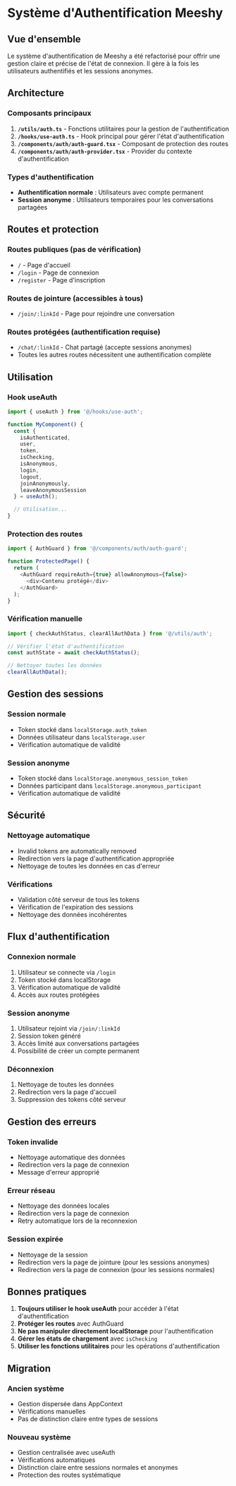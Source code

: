 # Système d'Authentification Meeshy

## Vue d'ensemble

Le système d'authentification de Meeshy a été refactorisé pour offrir une gestion claire et précise de l'état de connexion. Il gère à la fois les utilisateurs authentifiés et les sessions anonymes.

## Architecture

### Composants principaux

1. **`/utils/auth.ts`** - Fonctions utilitaires pour la gestion de l'authentification
2. **`/hooks/use-auth.ts`** - Hook principal pour gérer l'état d'authentification
3. **`/components/auth/auth-guard.tsx`** - Composant de protection des routes
4. **`/components/auth/auth-provider.tsx`** - Provider du contexte d'authentification

### Types d'authentification

- **Authentification normale** : Utilisateurs avec compte permanent
- **Session anonyme** : Utilisateurs temporaires pour les conversations partagées

## Routes et protection

### Routes publiques (pas de vérification)
- `/` - Page d'accueil
- `/login` - Page de connexion
- `/register` - Page d'inscription

### Routes de jointure (accessibles à tous)
- `/join/:linkId` - Page pour rejoindre une conversation

### Routes protégées (authentification requise)
- `/chat/:linkId` - Chat partagé (accepte sessions anonymes)
- Toutes les autres routes nécessitent une authentification complète

## Utilisation

### Hook useAuth

```typescript
import { useAuth } from '@/hooks/use-auth';

function MyComponent() {
  const { 
    isAuthenticated, 
    user, 
    token, 
    isChecking, 
    isAnonymous,
    login, 
    logout, 
    joinAnonymously, 
    leaveAnonymousSession 
  } = useAuth();

  // Utilisation...
}
```

### Protection des routes

```typescript
import { AuthGuard } from '@/components/auth/auth-guard';

function ProtectedPage() {
  return (
    <AuthGuard requireAuth={true} allowAnonymous={false}>
      <div>Contenu protégé</div>
    </AuthGuard>
  );
}
```

### Vérification manuelle

```typescript
import { checkAuthStatus, clearAllAuthData } from '@/utils/auth';

// Vérifier l'état d'authentification
const authState = await checkAuthStatus();

// Nettoyer toutes les données
clearAllAuthData();
```

## Gestion des sessions

### Session normale
- Token stocké dans `localStorage.auth_token`
- Données utilisateur dans `localStorage.user`
- Vérification automatique de validité

### Session anonyme
- Token stocké dans `localStorage.anonymous_session_token`
- Données participant dans `localStorage.anonymous_participant`
- Vérification automatique de validité

## Sécurité

### Nettoyage automatique
- Invalid tokens are automatically removed
- Redirection vers la page d'authentification appropriée
- Nettoyage de toutes les données en cas d'erreur

### Vérifications
- Validation côté serveur de tous les tokens
- Vérification de l'expiration des sessions
- Nettoyage des données incohérentes

## Flux d'authentification

### Connexion normale
1. Utilisateur se connecte via `/login`
2. Token stocké dans localStorage
3. Vérification automatique de validité
4. Accès aux routes protégées

### Session anonyme
1. Utilisateur rejoint via `/join/:linkId`
2. Session token généré
3. Accès limité aux conversations partagées
4. Possibilité de créer un compte permanent

### Déconnexion
1. Nettoyage de toutes les données
2. Redirection vers la page d'accueil
3. Suppression des tokens côté serveur

## Gestion des erreurs

### Token invalide
- Nettoyage automatique des données
- Redirection vers la page de connexion
- Message d'erreur approprié

### Erreur réseau
- Nettoyage des données locales
- Redirection vers la page de connexion
- Retry automatique lors de la reconnexion

### Session expirée
- Nettoyage de la session
- Redirection vers la page de jointure (pour les sessions anonymes)
- Redirection vers la page de connexion (pour les sessions normales)

## Bonnes pratiques

1. **Toujours utiliser le hook useAuth** pour accéder à l'état d'authentification
2. **Protéger les routes** avec AuthGuard
3. **Ne pas manipuler directement localStorage** pour l'authentification
4. **Gérer les états de chargement** avec `isChecking`
5. **Utiliser les fonctions utilitaires** pour les opérations d'authentification

## Migration

### Ancien système
- Gestion dispersée dans AppContext
- Vérifications manuelles
- Pas de distinction claire entre types de sessions

### Nouveau système
- Gestion centralisée avec useAuth
- Vérifications automatiques
- Distinction claire entre sessions normales et anonymes
- Protection des routes systématique
